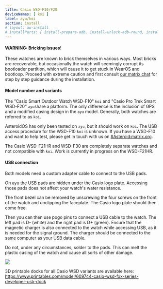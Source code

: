 ```yaml
---
title: Casio WSD-F10/F20
deviceNames: [ koi ]
label: ayu/koi
section: install
# layout: aw-install
# installParts: [ install-prepare-adb, install-unlock-adb-round, install-select-method, install-full-adb-push-ext4, install-temp-flash-boot-to-recovery ]
---
```

<div class="callout callout-warning">
    <h4>WARNING: Bricking issues!</h4>
    <p>These watches are known to brick themselves in various ways. Most bricks are recoverable, but occasionally the watch will seemingly corrupt its bootloader partition, which will cause it to get stuck in WearOS and bootloop. Proceed with extreme caution and first consult <a href="https://matrix.to/#/#Asteroid:matrix.org">our matrix chat</a> for step by step guidance during the installation.</p>
</div>
<div class="callout callout-info">
    <h4>Model number and variants</h4>
    <p></p>
    <p>The "Casio Smart Outdoor Watch WSD-F10" <code>koi</code> and "Casio Pro Trek Smart WSD-F20" <code>ayu</code>share a platform. The only difference is the inclusion of GPS and a modified casing design in the <code>ayu</code> model. Generally, both watches are referred to as <code>koi</code>.
    </p><p>
    AsteroidOS has only been tested on <code>ayu</code>, but it should work on <code>koi</code>. The USB access procedure for the WSD-F10 <code>koi</code> is unknown. If you have a WSD-F10 and want to help test, please get in touch with us on <a href="https://matrix.to/#/#Asteroid:matrix.org">#Asteroid:matrix.org</a>.
    </p><p>
    The Casio WSD-F21HR and WSD-F30 are completely separate watches and not compatible with <code>koi</code>. Work is currently in progress on the WSD-F21HR.
    </p>
</div>

<div class="callout callout-info">
    <h4>USB connection</h4>
    <p>Both models need a custom adapter cable to connect to the USB pads.</p>
    <p>On ayu the USB pads are hidden under the Casio logo plate. Accessing those pads does not affect your watch's water resistance.</p>
    <p>The front bezel can be removed by unscrewing the four screws on the front of the watch and unclipping the faceplate. The Casio logo plate should then come free.</p>
    <p>Then you can then use pogo pins to connect a USB cable to the watch. The left pad is D- (white) and the right pad is D+ (green). Ensure that the magnetic charger is also connected to the watch while accessing USB, as it is needed for the signal ground. The charger should be connected to the same computer as your USB data cable.</p>
    <p>Do not, under any circumstances, solder to the pads. This can melt the plastic casing of the watch and cause all sorts of other damage.</p>
    <img src="{{assets}}/img/medaka_ayu_usb.png" class="install-usbmod-img">
    <p>3D printable docks for all Casio WSD variants are available here: <a href="https://www.printables.com/model/609744-casio-wsd-fxx-series-developer-usb-dock">https://www.printables.com/model/609744-casio-wsd-fxx-series-developer-usb-dock</a></p>
</div>
